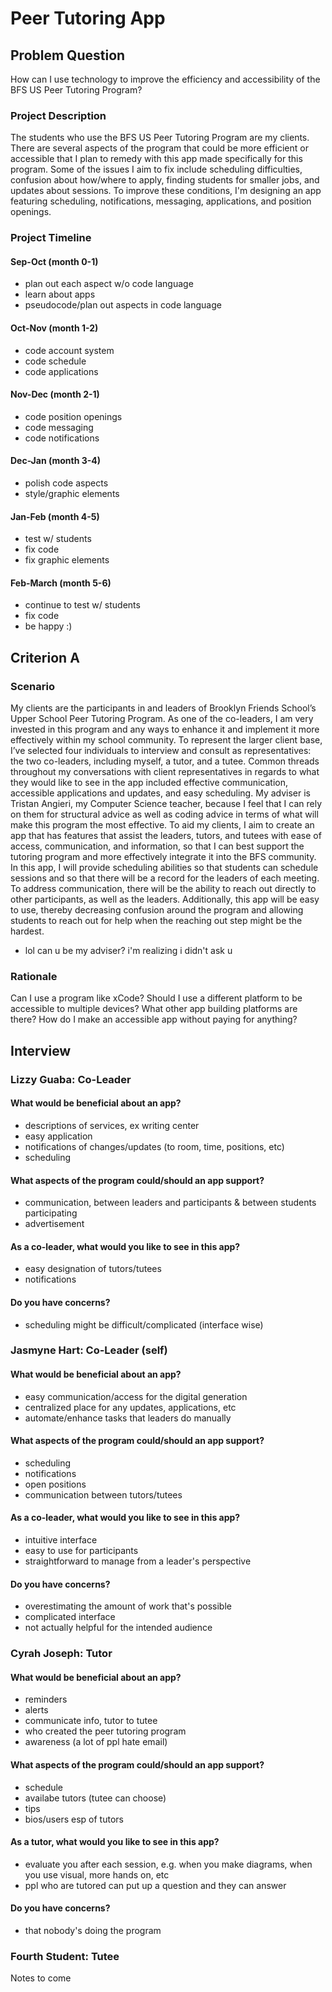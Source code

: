 # Peer Tutoring App

## Problem Question
How can I use technology to improve the efficiency and accessibility of the BFS US Peer Tutoring Program?

### Project Description
The students who use the BFS US Peer Tutoring Program are my clients. There are several aspects of the program that could be more efficient or accessible that I plan to remedy with this app made specifically for this program. Some of the issues I aim to fix include scheduling difficulties, confusion about how/where to apply, finding students for smaller jobs, and updates about sessions. To improve these conditions, I'm designing an app featuring scheduling, notifications, messaging, applications, and position openings. 

### Project Timeline

#### Sep-Oct    (month 0-1)
* plan out each aspect w/o code language
* learn about apps
* pseudocode/plan out aspects in code language

#### Oct-Nov    (month 1-2)
* code account system
* code schedule
* code applications

#### Nov-Dec    (month 2-1)
* code position openings
* code messaging
* code notifications

#### Dec-Jan    (month 3-4)
* polish code aspects
* style/graphic elements

#### Jan-Feb    (month 4-5)
* test w/ students
* fix code
* fix graphic elements

#### Feb-March  (month 5-6)
* continue to test w/ students
* fix code
* be happy :)

## Criterion A

### Scenario
My clients are the participants in and leaders of Brooklyn Friends School’s Upper School Peer Tutoring Program. As one of the co-leaders, I am very invested in this program and any ways to enhance it and implement it more effectively within my school community. To represent the larger client base, I’ve selected four individuals to interview and consult as representatives: the two co-leaders, including myself, a tutor, and a tutee. Common threads throughout my conversations with client representatives in regards to what they would like to see in the app included effective communication, accessible applications and updates, and easy scheduling. My adviser is Tristan Angieri, my Computer Science teacher, because I feel that I can rely on them for structural advice as well as coding advice in terms of what will make this program the most effective. To aid my clients, I aim to create an app that has features that assist the leaders, tutors, and tutees with ease of access, communication, and information, so that I can best support the tutoring program and more effectively integrate it into the BFS community. In this app, I will provide scheduling abilities so that students can schedule sessions and so that there will be a record for the leaders of each meeting. To address communication, there will be the ability to reach out directly to other participants, as well as the leaders. Additionally, this app will be easy to use, thereby decreasing confusion around the program and allowing students to reach out for help when the reaching out step might be the hardest. 

* lol can u be my adviser? i'm realizing i didn't ask u

### Rationale
Can I use a program like xCode? Should I use a different platform to be accessible to multiple devices? What other app building platforms are there? How do I make an accessible app without paying for anything?

## Interview

### Lizzy Guaba: Co-Leader

#### What would be beneficial about an app?
* descriptions of services, ex writing center
* easy application
* notifications of changes/updates (to room, time, positions, etc)
* scheduling

#### What aspects of the program could/should an app support?
* communication, between leaders and participants & between students participating
* advertisement

#### As a co-leader, what would you like to see in this app?
* easy designation of tutors/tutees
* notifications

#### Do you have concerns?
* scheduling might be difficult/complicated (interface wise)

### Jasmyne Hart: Co-Leader (self)

#### What would be beneficial about an app?
* easy communication/access for the digital generation
* centralized place for any updates, applications, etc
* automate/enhance tasks that leaders do manually

#### What aspects of the program could/should an app support?
* scheduling
* notifications
* open positions
* communication between tutors/tutees

#### As a co-leader, what would you like to see in this app?
* intuitive interface
* easy to use for participants
* straightforward to manage from a leader's perspective

#### Do you have concerns?
* overestimating the amount of work that's possible
* complicated interface
* not actually helpful for the intended audience

### Cyrah Joseph: Tutor

#### What would be beneficial about an app?
* reminders
* alerts
* communicate info, tutor to tutee
* who created the peer tutoring program
* awareness (a lot of ppl hate email)

#### What aspects of the program could/should an app support?
* schedule
* availabe tutors (tutee can choose)
* tips
* bios/users esp of tutors

#### As a tutor, what would you like to see in this app?
* evaluate you after each session, e.g. when you make diagrams, when you use visual, more hands on, etc
* ppl who are tutored can put up a question and they can answer 

#### Do you have concerns?
* that nobody's doing the program

### Fourth Student: Tutee

Notes to come
